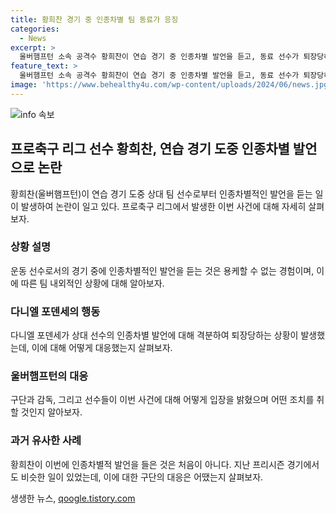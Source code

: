 ```yaml
---
title: 황희찬 경기 중 인종차별 팀 동료가 응징
categories:
  - News
excerpt: >
  울버햄프턴 소속 공격수 황희찬이 연습 경기 중 인종차별 발언을 듣고, 동료 선수가 퇴장당하는 사건이 발생했습니다. 감독은 황희찬의 경기 출전 여부를 물었고, 황희찬은 경기를 소화하기로 했습니다. 울버햄프턴은 경기에서 이겼지만, 황희찬의 인종차별 경험으로 승리가 의미를 잃었다고 전했고, UEFA에 공식 제소할 계획이라고 밝혔습니다. 과거에도 황희찬이 인종차별에 시달렸던 적이 있는데, 구단은 이 사건도 UEFA에 제기할 것이라고 밝혔습니다.
feature_text: >
  울버햄프턴 소속 공격수 황희찬이 연습 경기 중 인종차별 발언을 듣고, 동료 선수가 퇴장당하는 사건이 발생했습니다. 감독은 황희찬의 경기 출전 여부를 물었고, 황희찬은 경기를 소화하기로 했습니다. 울버햄프턴은 경기에서 이겼지만, 황희찬의 인종차별 경험으로 승리가 의미를 잃었다고 전했고, UEFA에 공식 제소할 계획이라고 밝혔습니다. 과거에도 황희찬이 인종차별에 시달렸던 적이 있는데, 구단은 이 사건도 UEFA에 제기할 것이라고 밝혔습니다.
image: 'https://www.behealthy4u.com/wp-content/uploads/2024/06/news.jpg'
---
```


<p><img src="https://www.behealthy4u.com/wp-content/uploads/2024/06/news.jpg" alt="info 속보" /></p>

<h2 data-ke-size="size26">프로축구 리그 선수 황희찬, 연습 경기 도중 인종차별 발언으로 논란</h2>

<p data-ke-size="size16">황희찬(울버햄프턴)이 연습 경기 도중 상대 팀 선수로부터 인종차별적인 발언을 듣는 일이 발생하여 논란이 일고 있다. 프로축구 리그에서 발생한 이번 사건에 대해 자세히 살펴보자.</p>

<h3>상황 설명</h3>

<p data-ke-size="size16">운동 선수로서의 경기 중에 인종차별적인 발언을 듣는 것은 용케할 수 없는 경험이며, 이에 따른 팀 내외적인 상황에 대해 알아보자.</p>

<h3>다니엘 포덴세의 행동</h3>

<p data-ke-size="size16">다니엘 포덴세가 상대 선수의 인종차별 발언에 대해 격분하여 퇴장당하는 상황이 발생했는데, 이에 대해 어떻게 대응했는지 살펴보자.</p>

<h3>울버햄프턴의 대응</h3>

<p data-ke-size="size16">구단과 감독, 그리고 선수들이 이번 사건에 대해 어떻게 입장을 밝혔으며 어떤 조치를 취할 것인지 알아보자.</p>

<h3>과거 유사한 사례</h3>

<p data-ke-size="size16">황희찬이 이번에 인종차별적 발언을 들은 것은 처음이 아니다. 지난 프리시즌 경기에서도 비슷한 일이 있었는데, 이에 대한 구단의 대응은 어땠는지 살펴보자.</p>
생생한 뉴스, <a href="https://qoogle.tistory.com" rel="dofollow">qoogle.tistory.com</a>


